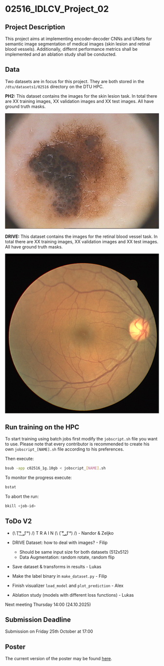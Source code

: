 # 02516_IDLCV_Project_02

## Project Description

This project aims at implementing encoder-decoder CNNs and UNets for semantic image segmentation of medical images (skin lesion and retinal blood vessels). Additionally, differnt  performance metrics shall be implemented and an ablation study shall be conducted.

## Data

Two datasets are in focus for this project. They are both stored in the `/dtu/datasets1/02516` directory on the DTU HPC.

**PH2:** This dataset contains the images for the skin lesion task. In total there are XX training images, XX validation images and XX test images. All have ground truth masks.

![skin lesion](/docs/IMD406.bmp)

**DRIVE:** This dataset contains the images for the retinal blood vessel task. In total there are XX training images, XX validation images and XX test images. All have ground truth masks.

![retinal blood vessel](/docs/38_training.png)

## Run training on the HPC

To start training using batch jobs first modify the `jobscript.sh` file you want to use. Please note that every contributor is recommended to create his own `jobscript_[NAME].sh` file according to his preferences.

Then execute:
```bash
bsub -app c02516_1g.10gb < jobscript_[NAME].sh
```

To monitor the progress execute:
```bash
bstat
```

To abort the run:
```bash
bkill <job-id>
```

## ToDo V2
- (\ ( ͠° ͟ل͜ ͡°) /) T R A I N (\ ( ͠° ͟ل͜ ͡°) /) - Nandor & Zeljko

- DRIVE Dataset: how to deal with images? - Filip
  - Should be same input size for both datasets (512x512) 
  - Data Augmentation: random rotate, random flip

- Save dataset & transforms in results - Lukas
- Make the label binary in `make_dataset.py` - Filip
- Finish visualizer `load_model` and `plot_prediction` - Alex
- Ablation study (models with different loss functions) - Lukas

Next meeting Thursday 14:00 (24.10.2025)

## Submission Deadline

Submission on Friday 25th October at 17:00

## Poster

The current version of the poster may be found [here](https://dtudk.sharepoint.com/:p:/r/sites/IntroDLCV2024/Delte%20dokumenter/General/Poster_Project_02.pptx?d=w755d00ab60ef469797666547bc7aeb02&csf=1&web=1&e=tGUnzq).

